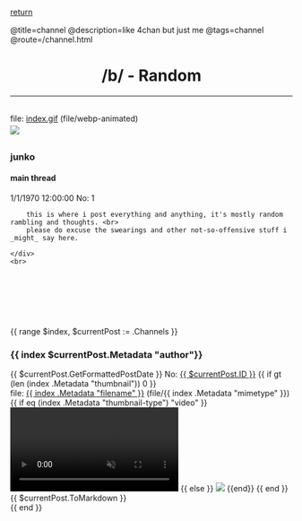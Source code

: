 @title=channel
@description=like 4chan but just me
@tags=channel
@route=/channel.html

<h1 style="text-align: center;">/b/ - Random</h1>
<a class="href href-left" style="position: absolute; top: 32px;" href="/index.html">return</a>

<hr>
<br>

<div class="window-content">
    file: <a href="https://hatsune-miku.has.rocks/r/lain-thumbnail.webp">index.gif</a> (file/webp-animated)
    <div>
        <img class="post-image" style="padding-top: 4px;" src="https://hatsune-miku.has.rocks/r/lain-thumbnail.webp">
    </div>
    <br>
    <div style="position: relative; bottom: 10px;">
        <h3 class="name"> junko </h3>
        <h4 class="title"> main thread </h4>
        <span class="date"> 1/1/1970 12:00:00 </span>
        <span class="id"> No: 1 </span>

        this is where i post everything and anything, it's mostly random rambling and thoughts. <br>
        please do excuse the swearings and other not-so-offensive stuff i _might_ say here.

    </div>
    <br>
</div>
<br> <br> <br> <br> <br>
<div class="grid-justify">
    {{ range $index, $currentPost := .Channels }}
    <div class="window" id="{{ $currentPost.ID }}">
        <div class="window-content">
            <h3 class="name-small"> {{ index $currentPost.Metadata "author"}} </h3>
            <span class="date"> {{ $currentPost.GetFormattedPostDate }} </span>
            <span class="id"> No: <a href="#{{ $currentPost.ID }}">{{ $currentPost.ID }}</a> </span>
            {{ if gt (len (index .Metadata "thumbnail")) 0 }}
            <br>
            file: <a href="{{ index .Metadata "thumbnail" }}">{{ index .Metadata "filename" }}</a>
            (file/{{ index .Metadata "mimetype" }})
            {{ if eq (index .Metadata "thumbnail-type") "video" }}
            <video muted loop controls preload=metadata class="post-video" 
                src="{{ index .Metadata "thumbnail" }}"></video>
            {{ else }}
            <img class="post-image" loading=lazy src="{{ index .Metadata "thumbnail" }}">
            {{end}}
            {{ end }}
            {{ $currentPost.ToMarkdown }}
        </div>
    </div>
    {{ end }}
</div>